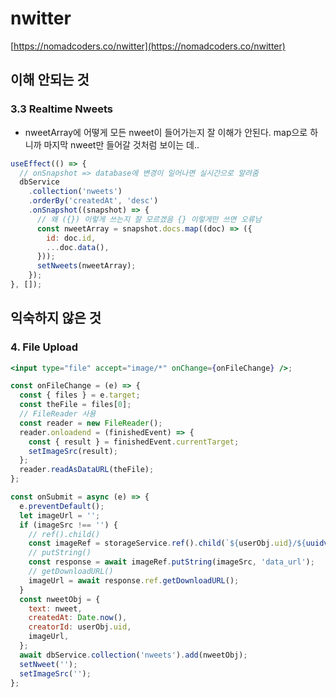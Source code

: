 # nwitter

[https://nomadcoders.co/nwitter](https://nomadcoders.co/nwitter)

## 이해 안되는 것

### 3.3 Realtime Nweets

- nweetArray에 어떻게 모든 nweet이 들어가는지 잘 이해가 안된다. map으로 하니까 마지막 nweet만 들어갈 것처럼 보이는 데..

```jsx
useEffect(() => {
  // onSnapshot => database에 변경이 일어나면 실시간으로 알려줌
  dbService
    .collection('nweets')
    .orderBy('createdAt', 'desc')
    .onSnapshot((snapshot) => {
      // 왜 ({}) 이렇게 쓰는지 잘 모르겠음 {} 이렇게만 쓰면 오류남
      const nweetArray = snapshot.docs.map((doc) => ({
        id: doc.id,
        ...doc.data(),
      }));
      setNweets(nweetArray);
    });
}, []);
```

## 익숙하지 않은 것

### 4. File Upload

```jsx
<input type="file" accept="image/*" onChange={onFileChange} />;

const onFileChange = (e) => {
  const { files } = e.target;
  const theFile = files[0];
  // FileReader 사용
  const reader = new FileReader();
  reader.onloadend = (finishedEvent) => {
    const { result } = finishedEvent.currentTarget;
    setImageSrc(result);
  };
  reader.readAsDataURL(theFile);
};

const onSubmit = async (e) => {
  e.preventDefault();
  let imageUrl = '';
  if (imageSrc !== '') {
    // ref().child()
    const imageRef = storageService.ref().child(`${userObj.uid}/${uuidv4()}`);
    // putString()
    const response = await imageRef.putString(imageSrc, 'data_url');
    // getDownloadURL()
    imageUrl = await response.ref.getDownloadURL();
  }
  const nweetObj = {
    text: nweet,
    createdAt: Date.now(),
    creatorId: userObj.uid,
    imageUrl,
  };
  await dbService.collection('nweets').add(nweetObj);
  setNweet('');
  setImageSrc('');
};
```

